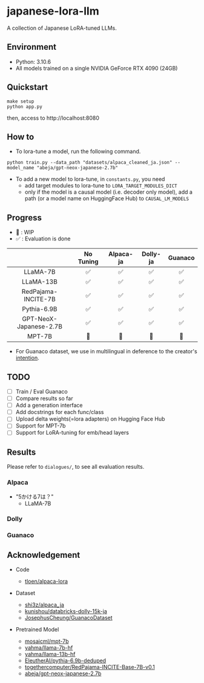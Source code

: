 # japanese-lora-llm
A collection of Japanese LoRA-tuned LLMs.

## Environment

* Python: 3.10.6
* All models trained on a single NVIDIA GeForce RTX 4090 (24GB)

## Quickstart

```
make setup
python app.py
```

then, access to http://localhost:8080

## How to

* To lora-tune a model, run the following command.
```
python train.py --data_path "datasets/alpaca_cleaned_ja.json" --model_name "abeja/gpt-neox-japanese-2.7b"
```

* To add a new model to lora-tune, in `constants.py`, you need
    * add target modules to lora-tune to `LORA_TARGET_MODULES_DICT`
    * only if the model is a causal model (i.e. decoder only model), add a path (or a model name on HuggingFace Hub) to `CAUSAL_LM_MODELS`


## Progress

* :construction: : WIP
* :white_check_mark: : Evaluation is done

|    |No Tuning|Alpaca-ja|Dolly-ja|Guanaco|
|:--:|:--:|:--:|:--:|:--:|
|LLaMA-7B|:white_check_mark: |:white_check_mark: |:white_check_mark: | :white_check_mark: |
|LLaMA-13B|:white_check_mark: |:white_check_mark: |:white_check_mark: | :white_check_mark: |
|RedPajama-INCITE-7B|:white_check_mark: |:white_check_mark: | :white_check_mark: | :white_check_mark: |
|Pythia-6.9B|:white_check_mark: |:white_check_mark:|:white_check_mark:| :white_check_mark: |
|GPT-NeoX-Japanese-2.7B|:white_check_mark: |:white_check_mark: |:white_check_mark: | :white_check_mark: |
|MPT-7B| :construction: | :construction: | :construction: | :construction: |

* For Guanaco dataset, we use in multilingual in deference to the creator's [intention](https://huggingface.co/datasets/JosephusCheung/GuanacoDataset).

## TODO

- [ ] Train / Eval Guanaco
- [ ] Compare results so far
- [ ] Add a generation interface
- [ ] Add docstrings for each func/class
- [ ] Upload delta weights(=lora adapters) on Hugging Face Hub
- [ ] Support for MPT-7b
- [ ] Support for LoRA-tuning for emb/head layers

## Results

Please refer to `dialogues/`, to see all evaluation results.

### Alpaca

* "5かける7は？"
    * LLaMA-7B

### Dolly

### Guanaco

## Acknowledgement
* Code
    * [tloen/alpaca-lora](https://github.com/tloen/alpaca-lora)

* Dataset
    * [shi3z/alpaca_ja](https://github.com/shi3z/alpaca_ja)
    * [kunishou/databricks-dolly-15k-ja](https://huggingface.co/datasets/kunishou/databricks-dolly-15k-ja)
    * [JosephusCheung/GuanacoDataset](https://huggingface.co/datasets/JosephusCheung/GuanacoDataset)

* Pretrained Model
    * [mosaicml/mpt-7b](https://huggingface.co/mosaicml/mpt-7b)
    * [yahma/llama-7b-hf](https://huggingface.co/yahma/llama-7b-hf)
    * [yahma/llama-13b-hf](https://huggingface.co/yahma/llama-13b-hf)
    * [EleutherAI/pythia-6.9b-deduped](https://huggingface.co/EleutherAI/pythia-6.9b-deduped)
    * [togethercomputer/RedPajama-INCITE-Base-7B-v0.1](https://huggingface.co/togethercomputer/RedPajama-INCITE-Base-7B-v0.1)
    * [abeja/gpt-neox-japanese-2.7b](https://huggingface.co/abeja/gpt-neox-japanese-2.7b)